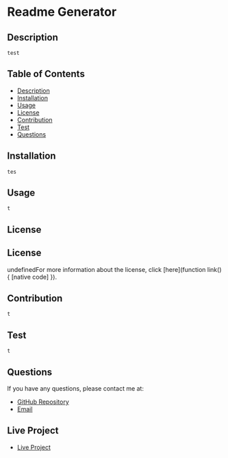 
  # Readme Generator

  ## Description
  ```
  test
  ```

  ## Table of Contents
  - [Description](#description)
  - [Installation](#installation)
  - [Usage](#usage)
  - [License](#license)
  - [Contribution](#contribution)
  - [Test](#test)
  - [Questions](#questions)
  
  ## Installation
  ```
  tes
  ```

  ## Usage
  ```
  t
  ```

  ## License
  ## License



undefinedFor more information about the license, click [here](function link() { [native code] }).

  ## Contribution
  ```
  t
  ```

  ## Test
  ```
  t
  ```

  ## Questions
  If you have any questions, please contact me at:
  - [GitHub Repository](https://t.github.io/)
  - [Email](mailto:t)

  ## Live Project
  - [Live Project](https://t)


  
